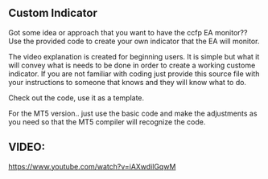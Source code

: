 Custom Indicator
------------------------------------

Got some idea or approach that you want to have the ccfp EA monitor??   
Use the provided code to create your own indicator that the EA will monitor.

The video explanation is created for beginning users.  It is simple but what it will convey what is needs to be done
in order to create a working custome indicator. If you are not familiar with coding just provide this source file with your 
instructions to someone that knows and they will know what to do.

Check out the code, use it as a template. 

For the MT5 version.. just use the basic code and make the adjustments as you need so that the MT5 
compiler will recognize the code.

VIDEO:
-------------------------------------
https://www.youtube.com/watch?v=iAXwdilGqwM
